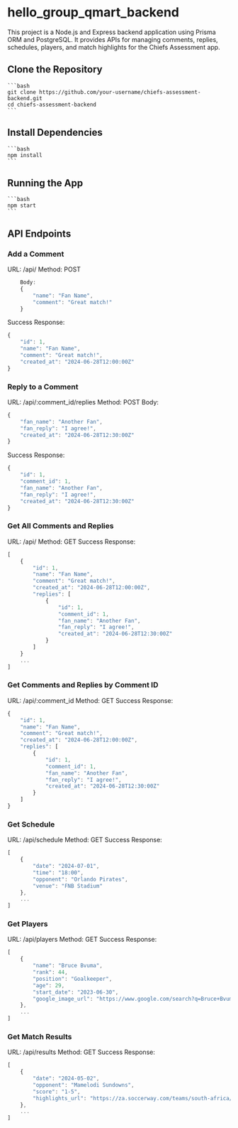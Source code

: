 # hello_group_qmart_backend


This project is a Node.js and Express backend application using Prisma ORM and PostgreSQL. It provides APIs for managing comments, replies, schedules, players, and match highlights for the Chiefs Assessment app.

## Clone the Repository
    ```bash
    git clone https://github.com/your-username/chiefs-assessment-backend.git
    cd chiefs-assessment-backend
    ```

## Install Dependencies
    ```bash
    npm install
    ```

## Running the App
    ```bash
    npm start
    ```

## API Endpoints
### Add a Comment
URL: /api/
Method: POST
```js
    Body:
    {
        "name": "Fan Name",
        "comment": "Great match!"
    }
```

Success Response:
```js
{
    "id": 1,
    "name": "Fan Name",
    "comment": "Great match!",
    "created_at": "2024-06-28T12:00:00Z"
}
```

### Reply to a Comment
URL: /api/:comment_id/replies
Method: POST
Body:
```js
{
    "fan_name": "Another Fan",
    "fan_reply": "I agree!",
    "created_at": "2024-06-28T12:30:00Z"
}
```
Success Response:
```js
{
    "id": 1,
    "comment_id": 1,
    "fan_name": "Another Fan",
    "fan_reply": "I agree!",
    "created_at": "2024-06-28T12:30:00Z"
}
```

### Get All Comments and Replies
URL: /api/
Method: GET
Success Response:
```js
[
    {
        "id": 1,
        "name": "Fan Name",
        "comment": "Great match!",
        "created_at": "2024-06-28T12:00:00Z",
        "replies": [
            {
                "id": 1,
                "comment_id": 1,
                "fan_name": "Another Fan",
                "fan_reply": "I agree!",
                "created_at": "2024-06-28T12:30:00Z"
            }
        ]
    }
    ...
]
```

### Get Comments and Replies by Comment ID
URL: /api/:comment_id
Method: GET
Success Response:
```js
{
    "id": 1,
    "name": "Fan Name",
    "comment": "Great match!",
    "created_at": "2024-06-28T12:00:00Z",
    "replies": [
        {
            "id": 1,
            "comment_id": 1,
            "fan_name": "Another Fan",
            "fan_reply": "I agree!",
            "created_at": "2024-06-28T12:30:00Z"
        }
    ]
}
```

### Get Schedule
URL: /api/schedule
Method: GET
Success Response:
```js
[
    {
        "date": "2024-07-01",
        "time": "18:00",
        "opponent": "Orlando Pirates",
        "venue": "FNB Stadium"
    },
    ...
]
```

### Get Players
URL: /api/players
Method: GET
Success Response:
```js
[
    {
        "name": "Bruce Bvuma",
        "rank": 44,
        "position": "Goalkeeper",
        "age": 29,
        "start_date": "2023-06-30",
        "google_image_url": "https://www.google.com/search?q=Bruce+Bvuma&tbm=isch"
    },
    ...
]
```

### Get Match Results
URL: /api/results
Method: GET
Success Response:
```js
[
    {
        "date": "2024-05-02",
        "opponent": "Mamelodi Sundowns",
        "score": "1-5",
        "highlights_url": "https://za.soccerway.com/teams/south-africa/kaizer-chiefs/3528/matches/"
    },
    ...
]
```
